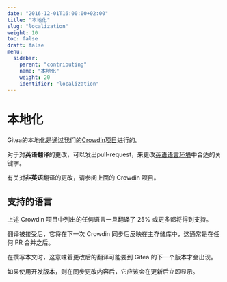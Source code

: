 ```yaml
---
date: "2016-12-01T16:00:00+02:00"
title: "本地化"
slug: "localization"
weight: 10
toc: false
draft: false
menu:
  sidebar:
    parent: "contributing"
    name: "本地化"
    weight: 20
    identifier: "localization"
---
```


# 本地化

Gitea的本地化是通过我们的[Crowdin项目](https://crowdin.com/project/gitea)进行的。

对于对**英语翻译**的更改，可以发出pull-request，来更改[英语语言环境](https://github.com/go-gitea/gitea/blob/master/options/locale/locale_en-US.ini)中合适的关键字。

有关对**非英语**翻译的更改，请参阅上面的 Crowdin 项目。

## 支持的语言

上述 Crowdin 项目中列出的任何语言一旦翻译了 25% 或更多都将得到支持。

翻译被接受后，它将在下一次 Crowdin 同步后反映在主存储库中，这通常是在任何 PR 合并之后。

在撰写本文时，这意味着更改后的翻译可能要到 Gitea 的下一个版本才会出现。

如果使用开发版本，则在同步更改内容后，它应该会在更新后立即显示。
